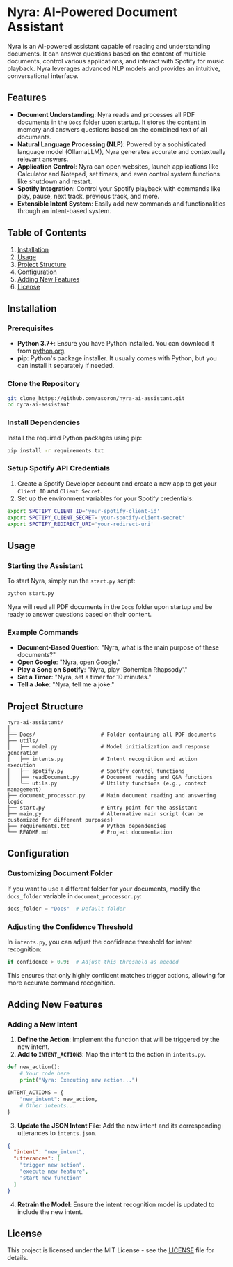 
# Nyra: AI-Powered Document Assistant

Nyra is an AI-powered assistant capable of reading and understanding documents. It can answer questions based on the content of multiple documents, control various applications, and interact with Spotify for music playback. Nyra leverages advanced NLP models and provides an intuitive, conversational interface.

## Features

- **Document Understanding**: Nyra reads and processes all PDF documents in the `Docs` folder upon startup. It stores the content in memory and answers questions based on the combined text of all documents.
- **Natural Language Processing (NLP)**: Powered by a sophisticated language model (OllamaLLM), Nyra generates accurate and contextually relevant answers.
- **Application Control**: Nyra can open websites, launch applications like Calculator and Notepad, set timers, and even control system functions like shutdown and restart.
- **Spotify Integration**: Control your Spotify playback with commands like play, pause, next track, previous track, and more.
- **Extensible Intent System**: Easily add new commands and functionalities through an intent-based system.

## Table of Contents

1. [Installation](#installation)
2. [Usage](#usage)
3. [Project Structure](#project-structure)
4. [Configuration](#configuration)
5. [Adding New Features](#adding-new-features)
6. [License](#license)

## Installation

### Prerequisites

- **Python 3.7+**: Ensure you have Python installed. You can download it from [python.org](https://www.python.org/downloads/).
- **pip**: Python's package installer. It usually comes with Python, but you can install it separately if needed.

### Clone the Repository

```bash
git clone https://github.com/asoron/nyra-ai-assistant.git
cd nyra-ai-assistant
```

### Install Dependencies

Install the required Python packages using pip:

```bash
pip install -r requirements.txt
```

### Setup Spotify API Credentials

1. Create a Spotify Developer account and create a new app to get your `Client ID` and `Client Secret`.
2. Set up the environment variables for your Spotify credentials:

```bash
export SPOTIPY_CLIENT_ID='your-spotify-client-id'
export SPOTIPY_CLIENT_SECRET='your-spotify-client-secret'
export SPOTIPY_REDIRECT_URI='your-redirect-uri'
```

## Usage

### Starting the Assistant

To start Nyra, simply run the `start.py` script:

```bash
python start.py
```

Nyra will read all PDF documents in the `Docs` folder upon startup and be ready to answer questions based on their content.

### Example Commands

- **Document-Based Question**: "Nyra, what is the main purpose of these documents?"
- **Open Google**: "Nyra, open Google."
- **Play a Song on Spotify**: "Nyra, play 'Bohemian Rhapsody'."
- **Set a Timer**: "Nyra, set a timer for 10 minutes."
- **Tell a Joke**: "Nyra, tell me a joke."

## Project Structure

```
nyra-ai-assistant/
│
├── Docs/                     # Folder containing all PDF documents
├── utils/
│   ├── model.py              # Model initialization and response generation
│   ├── intents.py            # Intent recognition and action execution
│   ├── spotify.py            # Spotify control functions
│   ├── readDocument.py       # Document reading and Q&A functions
│   └── utils.py              # Utility functions (e.g., context management)
├── document_processor.py     # Main document reading and answering logic
├── start.py                  # Entry point for the assistant
├── main.py                   # Alternative main script (can be customized for different purposes)
├── requirements.txt          # Python dependencies
└── README.md                 # Project documentation
```

## Configuration

### Customizing Document Folder

If you want to use a different folder for your documents, modify the `docs_folder` variable in `document_processor.py`:

```python
docs_folder = "Docs"  # Default folder
```

### Adjusting the Confidence Threshold

In `intents.py`, you can adjust the confidence threshold for intent recognition:

```python
if confidence > 0.9:  # Adjust this threshold as needed
```

This ensures that only highly confident matches trigger actions, allowing for more accurate command recognition.

## Adding New Features

### Adding a New Intent

1. **Define the Action**: Implement the function that will be triggered by the new intent.
2. **Add to `INTENT_ACTIONS`**: Map the intent to the action in `intents.py`.

```python
def new_action():
    # Your code here
    print("Nyra: Executing new action...")

INTENT_ACTIONS = {
    "new_intent": new_action,
    # Other intents...
}
```

3. **Update the JSON Intent File**: Add the new intent and its corresponding utterances to `intents.json`.

```json
{
  "intent": "new_intent",
  "utterances": [
    "trigger new action",
    "execute new feature",
    "start new function"
  ]
}
```

4. **Retrain the Model**: Ensure the intent recognition model is updated to include the new intent.

## License

This project is licensed under the MIT License - see the [LICENSE](LICENSE) file for details.
